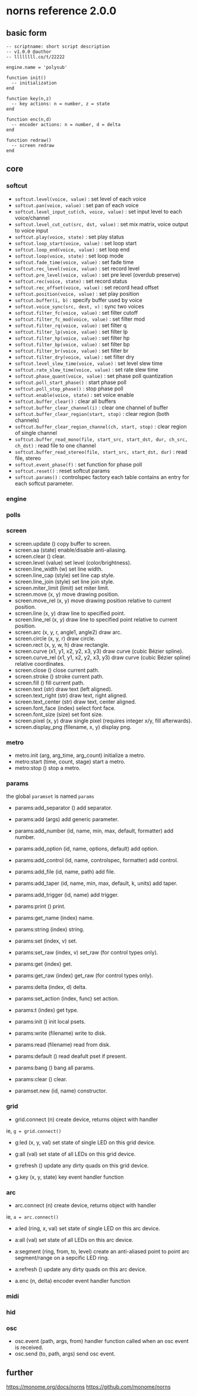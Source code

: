# norns reference 2.0.0

## basic form

```
-- scriptname: short script description
-- v1.0.0 @author
-- llllllll.co/t/22222

engine.name = 'polysub'

function init()
  -- initialization
end

function key(n,z)
  -- key actions: n = number, z = state
end

function enc(n,d)
  -- encoder actions: n = number, d = delta
end

function redraw()
  -- screen redraw
end
```


## core

### softcut

- `softcut.level(voice, value)` :	set level of each voice
- `softcut.pan(voice, value)` :	set pan of each voice
- `softcut.level_input_cut(ch, voice, value)` :	set input level to each voice/channel
- `softcut.level_cut_cut(src, dst, value)` :	set mix matrix, voice output to voice input
- `softcut.play(voice, state)` :	set play status
- `softcut.loop_start(voice, value)` :	set loop start
- `softcut.loop_end(voice, value)` :	set loop end
- `softcut.loop(voice, state)` :	set loop mode
- `softcut.fade_time(voice, value)` :	set fade time
- `softcut.rec_level(voice, value)` :	set record level
- `softcut.pre_level(voice, value)` :	set pre level (overdub preserve)
- `softcut.rec(voice, state)` :	set record status
- `softcut.rec_offset(voice, value)` :	set record head offset
- `softcut.position(voice, value)` :	set play position
- `softcut.buffer(i, b)` :	specify buffer used by voice
- `softcut.voice_sync(src, dest, v)` :	sync two voices
- `softcut.filter_fc(voice, value)` :	set filter cutoff
- `softcut.filter_fc_mod(voice, value)` :	set filter mod
- `softcut.filter_rq(voice, value)` :	set filter q
- `softcut.filter_lp(voice, value)` :	set filter lp
- `softcut.filter_hp(voice, value)` :	set filter hp
- `softcut.filter_bp(voice, value)` :	set filter bp
- `softcut.filter_br(voice, value)` :	set filter br
- `softcut.filter_dry(voice, value)` :	set filter dry
- `softcut.level_slew_time(voice, value)` :	set level slew time
- `softcut.rate_slew_time(voice, value)` :	set rate slew time
- `softcut.phase_quant(voice, value)` :	set phase poll quantization
- `softcut.poll_start_phase()` :	start phase poll
- `softcut.poll_stop_phase()` :	stop phase poll
- `softcut.enable(voice, state)` :	set voice enable
- `softcut.buffer_clear()` :	clear all buffers
- `softcut.buffer_clear_channel(i)` :	clear one channel of buffer
- `softcut.buffer_clear_region(start, stop)` :	clear region (both channels)
- `softcut.buffer_clear_region_channel(ch, start, stop)` :	clear region of single channel
- `softcut.buffer_read_mono(file, start_src, start_dst, dur, ch_src, ch_dst)` :	read file to one channel
- `softcut.buffer_read_stereo(file, start_src, start_dst, dur)` :	read file, stereo
- `softcut.event_phase(f)` :	set function for phase poll
- `softcut.reset()` :	reset softcut params
- `softcut.params()` :	controlspec factory each table contains an entry for each softcut parameter.

### engine



### polls


### screen

- screen.update ()	copy buffer to screen.
- screen.aa (state)	enable/disable anti-aliasing.
- screen.clear ()	clear.
- screen.level (value)	set level (color/brightness).
- screen.line_width (w)	set line width.
- screen.line_cap (style)	set line cap style.
- screen.line_join (style)	set line join style.
- screen.miter_limit (limit)	set miter limit.
- screen.move (x, y)	move drawing position.
- screen.move_rel (x, y)	move drawing position relative to current position.
- screen.line (x, y)	draw line to specified point.
- screen.line_rel (x, y)	draw line to specified point relative to current position.
- screen.arc (x, y, r, angle1, angle2)	draw arc.
- screen.circle (x, y, r)	draw circle.
- screen.rect (x, y, w, h)	draw rectangle.
- screen.curve (x1, y1, x2, y2, x3, y3)	draw curve (cubic Bézier spline).
- screen.curve_rel (x1, y1, x2, y2, x3, y3)	draw curve (cubic Bézier spline) relative coordinates.
- screen.close ()	close current path.
- screen.stroke ()	stroke current path.
- screen.fill ()	fill current path.
- screen.text (str)	draw text (left aligned).
- screen.text_right (str)	draw text, right aligned.
- screen.text_center (str)	draw text, center aligned.
- screen.font_face (index)	select font face.
- screen.font_size (size)	set font size.
- screen.pixel (x, y)	draw single pixel (requires integer x/y, fill afterwards).
- screen.display_png (filename, x, y)	display png.

### metro

- metro.init (arg, arg_time, arg_count)	initialize a metro.
- metro:start (time, count, stage)	start a metro.
- metro:stop ()	stop a metro.

### params

the global `paramset` is named `params`

- params:add_separator ()	add separator.
- params:add (args)	add generic parameter.
- params:add_number (id, name, min, max, default, formatter)	add number.
- params:add_option (id, name, options, default)	add option.
- params:add_control (id, name, controlspec, formatter)	add control.
- params:add_file (id, name, path)	add file.
- params:add_taper (id, name, min, max, default, k, units)	add taper.
- params:add_trigger (id, name)	add trigger.
- params:print ()	print.
- params:get_name (index)	name.
- params:string (index)	string.
- params:set (index, v)	set.
- params:set_raw (index, v)	set_raw (for control types only).
- params:get (index)	get.
- params:get_raw (index)	get_raw (for control types only).
- params:delta (index, d)	delta.
- params:set_action (index, func)	set action.
- params:t (index)	get type.
- params:init ()	init local psets.
- params:write (filename)	write to disk.
- params:read (filename)	read from disk.
- params:default ()	read deafult pset if present.
- params:bang ()	bang all params.
- params:clear ()	clear.

- paramset.new (id, name)	constructor.

### grid

- grid.connect (n)	create device, returns object with handler

ie, `g = grid.connect()`

- g:led (x, y, val)	set state of single LED on this grid device.
- g:all (val)	set state of all LEDs on this grid device.
- g:refresh ()	update any dirty quads on this grid device.

- g.key (x, y, state)  key event handler function

### arc

- arc.connect (n) create device, returns object with handler

ie, `a = arc.connect()`

- a:led (ring, x, val)	set state of single LED on this arc device.
- a:all (val)	set state of all LEDs on this arc device.
- a:segment (ring, from, to, level)	create an anti-aliased point to point arc segment/range on a sepcific LED ring.
- a:refresh ()	update any dirty quads on this arc device.

- a.enc (n, delta)  encoder event handler function


### midi



### hid


### osc

- osc.event (path, args, from)	handler function called when an osc event is received.
- osc.send (to, path, args)	 send osc event.


## further

https://monome.org/docs/norns
https://github.com/monome/norns
